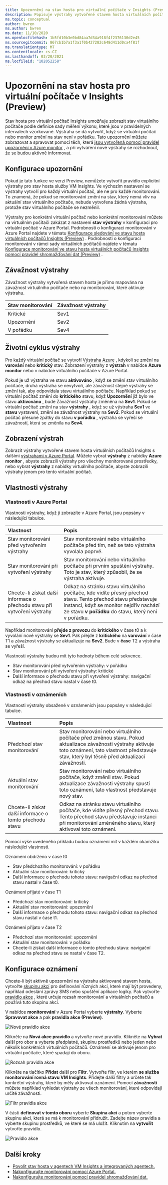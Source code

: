 ```yaml
---
title: Upozornění na stav hosta pro virtuální počítače v Insights (Preview)
description: Popisuje výstrahy vytvořené stavem hosta virtuálních počítačů Insights, včetně způsobu jejich povolení a konfigurace oznámení.
ms.topic: conceptual
author: bwren
ms.author: bwren
ms.date: 11/10/2020
ms.openlocfilehash: 1b5fd10b3e0bd84aa7d34a918f4f2376130d2e45
ms.sourcegitcommit: 867cb1b7a1f3a1f0b427282c648d411d0ca4f81f
ms.translationtype: MT
ms.contentlocale: cs-CZ
ms.lasthandoff: 03/20/2021
ms.locfileid: "102052258"
---
```

# <a name="vm-insights-guest-health-alerts-preview"></a>Upozornění na stav hosta pro virtuální počítače v Insights (Preview)
Stav hosta pro virtuální počítač Insights umožňuje zobrazit stav virtuálního počítače podle definice sady měření výkonu, které jsou v pravidelných intervalech vzorkované. Výstraha se dá vytvořit, když se virtuální počítač nebo monitor změní na stav není v pořádku. Tato upozornění můžete zobrazovat a spravovat pomocí těch, která [jsou vytvořená pomocí pravidel upozornění v Azure monitor](../alerts/alerts-overview.md) , a při vytváření nové výstrahy se rozhodnout, že se budou aktivně informovat.

## <a name="configure-alerts"></a>Konfigurace upozornění
Pokud je tato funkce ve verzi Preview, nemůžete vytvořit pravidlo explicitní výstrahy pro stav hosta služby VM Insights. Ve výchozím nastavení se výstrahy vytvoří pro každý virtuální počítač, ale ne pro každé monitorování.  To znamená, že pokud se monitorování změní na stav, který nemá vliv na aktuální stav virtuálního počítače, nebude vytvořena žádná výstraha, protože stav virtuálního počítače se nezměnil. 

Výstrahy pro konkrétní virtuální počítač nebo konkrétní monitorování můžete na virtuálním počítači zakázat z nastavení **stav výstrahy** v konfiguraci pro virtuální počítač v Azure Portal. Podrobnosti o konfiguraci monitorování v Azure Portal najdete v tématu [Konfigurace sledování ve stavu hosta virtuálních počítačů Insights (Preview)](vminsights-health-configure.md) . Podrobnosti o konfiguraci monitorování v rámci sady virtuálních počítačů najdete v tématu [Konfigurace monitorování ve stavu hosta virtuálních počítačů Insights pomocí pravidel shromažďování dat (Preview)](vminsights-health-configure-dcr.md) .

## <a name="alert-severity"></a>Závažnost výstrahy
Závažnost výstrahy vytvořená stavem hosta je přímo mapována na závažnost virtuálního počítače nebo na monitorování, které aktivuje výstrahu.

| Stav monitorování | Závažnost výstrahy |
|:---|:---|
| Kritické | Sev1 |
| Upozornění  | Sev2 |
| V pořádku  | Sev4 |

## <a name="alert-lifecycle"></a>Životní cyklus výstrahy
Pro každý virtuální počítač se vytvoří [Výstraha Azure](../alerts/alerts-overview.md) , kdykoli se změní na **varování** nebo **kritický** stav. Zobrazení výstrahy z **výstrah** v nabídce **Azure monitor** nebo v nabídce virtuálního počítače v Azure Portal.

Pokud je už výstraha ve stavu **aktivováno** , když se změní stav virtuálního počítače, druhá výstraha se nevytvoří, ale závažnost stejné výstrahy se změní tak, aby odpovídala stavu virtuálního počítače. Například pokud se virtuální počítač změní do **kritického** stavu, když **Upozornění** již bylo ve stavu **aktivováno** , bude Závažnost výstrahy změněna na **Sev1**. Pokud se virtuální počítač změní na stav **výstrahy** , když se už výstraha **Sev1** ve **stavu** vystavení, změní se závažnost výstrahy na **Sev2**. Pokud se virtuální počítač přesune zpátky do stavu **v pořádku** , výstraha se vyřeší se závažností, která se změnila na **Sev4**.

## <a name="viewing-alerts"></a>Zobrazení výstrah
Zobrazit výstrahy vytvořené stavem hosta virtuálních počítačů Insights s dalšími [výstrahami v Azure Portal](../platform/alerts-overview.md#alerts-experience). Můžete vybrat **výstrahy** z nabídky **Azure monitor** , abyste zobrazili výstrahy pro všechny monitorované prostředky, nebo vybrat **výstrahy** z nabídky virtuálního počítače, abyste zobrazili výstrahy jenom pro tento virtuální počítač.

## <a name="alert-properties"></a>Vlastnosti výstrahy

### <a name="properties-in-the-azure-portal"></a>Vlastnosti v Azure Portal
Vlastnosti výstrahy, když ji zobrazíte v Azure Portal, jsou popsány v následující tabulce.

| Vlastnost | Popis |
|:---|:---|
| Stav monitorování před vytvořením výstrahy | Stav monitorování nebo virtuálního počítače před tím, než se tato výstraha vyvolala poprvé. |
| Stav monitorování při vytvoření výstrahy | Stav monitorování nebo virtuálního počítače při prvním spuštění výstrahy. Toto je stav, který způsobil, že se výstraha aktivuje. |
| Chcete-li získat další informace o přechodu stavu při vytvoření výstrahy | Odkaz na stránku stavu virtuálního počítače, kde vidíte přesný přechod stavu. Tento přechod stavu představuje instanci, když se monitor nejdřív nachází ze stavu **v pořádku** do stavu, který není v pořádku. |

Například monitorování **přejde z provozu** do **kritického** v čase t0 a k vyvolání nové výstrahy se **Sev1**. Pak přejde z **kritického** na **varování** v čase T1 a závažnost výstrahy se aktualizuje na **Sev2**. Bude v **čase** T2 a výstraha se vyřeší.

Vlastnosti výstrahy budou mít tyto hodnoty během celé sekvence.

- Stav monitorování před vytvořením výstrahy: v pořádku
- Stav monitorování při vytvoření výstrahy: kritické
- Další informace o přechodu stavu při vytvoření výstrahy: navigační odkaz na přechod stavu nastal v čase t0.


### <a name="properties-in-notifications"></a>Vlastnosti v oznámeních
Vlastnosti výstrahy obsažené v oznámeních jsou popsány v následující tabulce.

| Vlastnost | Popis |
|:---|:---|
| Předchozí stav monitorování | Stav monitorování nebo virtuálního počítače před změnou stavu. Pokud aktualizace závažnosti výstrahy aktivuje toto oznámení, tato vlastnost představuje stav, který byl těsně před aktualizací závažnosti. |
| Aktuální stav monitorování | Stav monitorování nebo virtuálního počítače, když změnil stav. Pokud aktualizace závažnosti výstrahy spustí toto oznámení, tato vlastnost představuje nový stav. |
| Chcete-li získat další informace o tomto přechodu stavu | Odkaz na stránku stavu virtuálního počítače, kde vidíte přesný přechod stavu. Tento přechod stavu představuje instanci při monitorování změněného stavu, který aktivoval toto oznámení. |

Pomocí výše uvedeného příkladu budou oznámení mít v každém okamžiku následující vlastnosti.

Oznámení obdrženo v čase t0
- Stav předchozího monitorování: v pořádku
- Aktuální stav monitorování: kritický
- Další informace o přechodu tohoto stavu: navigační odkaz na přechod stavu nastal v čase t0.

Oznámení přijaté v čase T1
- Předchozí stav monitorování: kritický
- Aktuální stav monitorování: upozornění
- Další informace o přechodu tohoto stavu: navigační odkaz na přechod stavu nastal v čase t1.

Oznámení přijato v čase T2
- Předchozí stav monitorování: upozornění
- Aktuální stav monitorování: v pořádku
- Chcete-li získat další informace o tomto přechodu stavu: navigační odkaz na přechod stavu se nastal v čase T2.

## <a name="configure-notifications"></a>Konfigurace oznámení
Chcete-li být aktivně upozorněni na výstrahu aktivované stavem hosta, vytvořte [skupinu akcí](../alerts/action-groups.md) pro definování různých akcí, které mají být provedeny, například odeslání zprávy SMS nebo spuštění aplikace logiky. Pak vytvořte [pravidlo akce](../alerts/alerts-action-rules.md) , které určuje rozsah monitorování a virtuálních počítačů a používá tuto skupinu akcí.

V nabídce **monitorování** v Azure Portal vyberte **výstrahy**.  Vyberte **Spravovat akce** a pak **pravidla akce (Preview)**. 

![Nové pravidlo akce](media/vminsights-health-alerts/action-rule-new.png)

Klikněte na **Nová akce pravidlo** a vytvořte nové pravidlo. Klikněte na **Vybrat** další pro obor a vyberte předplatné, skupinu prostředků nebo jeden nebo několik konkrétních virtuálních počítačů. Oznámení se aktivuje jenom pro virtuální počítače, které spadají do oboru.

![Rozsah pravidla akce](media/vminsights-health-alerts/action-rule-scope.png)

Klikněte na tlačítko **Přidat** další pro **Filtr**. Vytvořte filtr, ve kterém **se služba monitorování rovná stavu VM Insights**. Přidejte další filtry a určete tak konkrétní výstrahy, které by měly aktivovat oznámení. Pomocí **závažnosti** můžete například vyhledat výstrahy ze všech monitorování, které odpovídají určité závažnosti.

![Filtr pravidla akce](media/vminsights-health-alerts/action-rule-filter.png)

V části **definovat v tomto oboru** vyberte **Skupina akcí** a potom vyberte skupinu akcí, která se má k monitorování přidružit. Zadejte název pravidla a vyberte skupinu prostředků, ve které se má uložit. Kliknutím na **vytvořit** vytvořte pravidlo.

![Pravidlo akce](media/vminsights-health-alerts/action-rule.png)


## <a name="next-steps"></a>Další kroky

- [Povolit stav hosta v agentech VM Insights a integrovaných agentech.](vminsights-health-enable.md)
- [Nakonfigurujte monitorování pomocí Azure Portal.](vminsights-health-configure.md)
- [Nakonfigurujte monitorování pomocí pravidel shromažďování dat.](vminsights-health-configure-dcr.md)